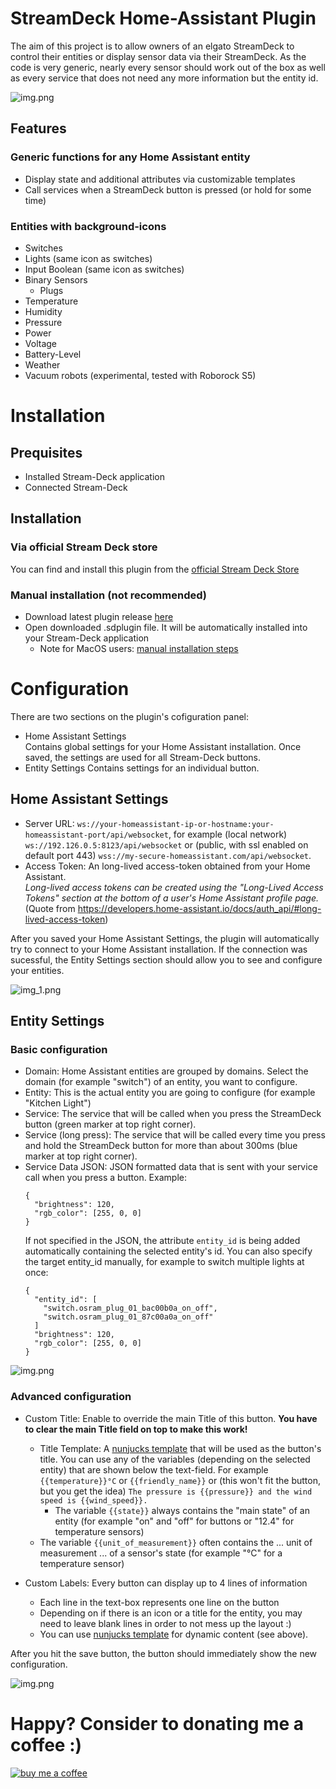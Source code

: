 # StreamDeck Home-Assistant Plugin
The aim of this project is to allow owners of an elgato StreamDeck to control their entities or display sensor data via
their StreamDeck. As the code is very generic, nearly every sensor should work out of the box as well as every
service that does not need any more information but the entity id.

![img.png](doc/example.png)

## Features
### Generic functions for any Home Assistant entity
* Display state and additional attributes via customizable templates
* Call services when a StreamDeck button is pressed (or hold for some time)

### Entities with background-icons
* Switches
* Lights (same icon as switches)
* Input Boolean (same icon as switches)
* Binary Sensors
  * Plugs
* Temperature
* Humidity
* Pressure
* Power
* Voltage
* Battery-Level
* Weather
* Vacuum robots (experimental, tested with Roborock S5)

# Installation
## Prequisites
* Installed Stream-Deck application
* Connected Stream-Deck

## Installation
### Via official Stream Deck store
You can find and install this plugin from the [official Stream Deck Store](https://apps.elgato.com/plugins/de.perdoctus.streamdeck.homeassistant)

### Manual installation (not recommended)
* Download latest plugin release [here][https://github.com/cgiesche/streamdeck-homeassistant/releases]
* Open downloaded .sdplugin file. It will be automatically installed into your Stream-Deck application
  * Note for MacOS users: [manual installation steps][https://www.reddit.com/r/homeassistant/comments/laq2g4/homeassistant_streamdeck_plugin_dynamic_not_just/glu0zep/?utm_source=share&utm_medium=web2x&context=3]

# Configuration
There are two sections on the plugin's cofiguration panel:
 * Home Assistant Settings  
   Contains global settings for your Home Assistant installation. Once saved, the settings are used for all Stream-Deck buttons.
 * Entity Settings
   Contains settings for an individual button.

## Home Assistant Settings
 * Server URL: `ws://your-homeassistant-ip-or-hostname:your-homeassistant-port/api/websocket`, for example (local network) `ws://192.126.0.5:8123/api/websocket` or (public, with ssl enabled on default port 443) `wss://my-secure-homeassistant.com/api/websocket`.
 * Access Token: An long-lived access-token obtained from your Home Assistant.  
   _Long-lived access tokens can be created using the "Long-Lived Access Tokens" section at the bottom of a user's Home Assistant profile page._ (Quote from https://developers.home-assistant.io/docs/auth_api/#long-lived-access-token)
   
After you saved your Home Assistant Settings, the plugin will automatically try to connect to your Home Assistant installation. If the connection was sucessful, the Entity Settings section should allow you to see and configure your entities.

![img_1.png](doc/ha_settings.png)

## Entity Settings
### Basic configuration
 * Domain: Home Assistant entities are grouped by domains. Select the domain (for example "switch") of an entity, you want to configure.
 * Entity: This is the actual entity you are going to configure (for example "Kitchen Light")
 * Service: The service that will be called when you press the StreamDeck button (green marker at top right corner).
 * Service (long press): The service that will be called every time you press and hold the StreamDeck button for more than about 300ms (blue marker at top right corner).
 * Service Data JSON: JSON formatted data that is sent with your service call when you press a button.
   Example:
   ```
   {
     "brightness": 120,
     "rgb_color": [255, 0, 0]
   }
   ```
   If not specified in the JSON, the attribute `entity_id` is being added automatically containing the selected entity's id. You can also specify the target entity_id manually, for example to switch multiple lights at once:  
   ```
   {
     "entity_id": [
       "switch.osram_plug_01_bac00b0a_on_off",
       "switch.osram_plug_01_87c00a0a_on_off"
     ]
     "brightness": 120,
     "rgb_color": [255, 0, 0]
   }
   ```

![img.png](doc/entity_settings.png)

### Advanced configuration
* Custom Title: Enable to override the main Title of this button. **You have to clear the main Title field on top to make this work!**
     * Title Template: A [nunjucks template](https://mozilla.github.io/nunjucks/templating.html) that will be used as the button's title. You can use any of the variables (depending on the selected entity) that are shown below the text-field. For example `{{temperature}}°C` or `{{friendly_name}}` or (this won't fit the button, but you get the idea) `The pressure is {{pressure}} and the wind speed is {{wind_speed}}.`  
       * The variable `{{state}}` always contains the "main state" of an entity (for example "on" and "off" for buttons or "12.4" for temperature sensors)
     * The variable `{{unit_of_measurement}}` often contains the ... unit of measurement ... of a sensor's state (for example "°C" for a temperature sensor)

* Custom Labels: Every button can display up to 4 lines of information
  * Each line in the text-box represents one line on the button
  * Depending on if there is an icon or a title for the entity, you may need to leave blank lines in order to not mess up the layout :)
  * You can use [nunjucks template](https://mozilla.github.io/nunjucks/templating.html) for dynamic content (see above).

After you hit the save button, the button should immediately show the new configuration.
  
![img.png](doc/custom_labels.png)

# Happy? Consider to donating me a coffee :)
[![buy me a coffee](https://www.paypalobjects.com/en_US/i/btn/btn_donate_SM.gif)](https://www.paypal.com/donate?hosted_button_id=3UKRJEJVWV9H4)


[https://www.reddit.com/r/homeassistant/comments/laq2g4/homeassistant_streamdeck_plugin_dynamic_not_just/glu0zep/?utm_source=share&utm_medium=web2x&context=3]: https://www.reddit.com/r/homeassistant/comments/laq2g4/homeassistant_streamdeck_plugin_dynamic_not_just/glu0zep/?utm_source=share&utm_medium=web2x&context=3

[ff]: https://www.reddit.com/r/homeassistant/comments/laq2g4/homeassistant_streamdeck_plugin_dynamic_not_just/glu0zep/?utm_source=share&utm_medium=web2x&context=3

[https://github.com/cgiesche/streamdeck-homeassistant/releases]: https://github.com/cgiesche/streamdeck-homeassistant/releases
